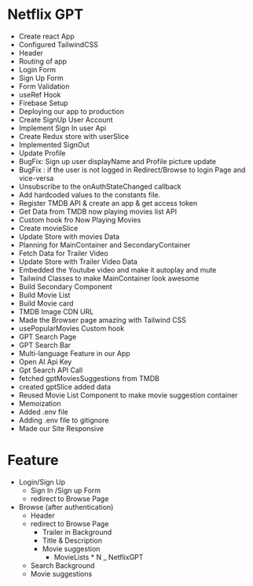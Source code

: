 # Netflix GPT

- Create react App
- Configured TailwindCSS
- Header
- Routing of app
- Login Form
- Sign Up Form
- Form Validation
- useRef Hook
- Firebase Setup
- Deploying our app to production
- Create SignUp User Account
- Implement Sign In user Api
- Create Redux store with userSlice
- Implemented SignOut
- Update Profile 
- BugFix: Sign up user displayName and Profile picture update
- BugFix : if the user is not logged in Redirect/Browse to login Page and vice-versa
- Unsubscribe to the onAuthStateChanged callback
- Add hardcoded values to the constants file.
- Register TMDB API & create an app & get access token
- Get Data from TMDB now playing movies list API
- Custom hook fro Now Playing Movies
- Create movieSlice 
- Update Store  with movies Data
- Planning for MainContainer and SecondaryContainer
- Fetch Data for Trailer Video 
- Update Store with Trailer Video Data
- Embedded the Youtube video and make it autoplay and mute
- Tailwind Classes to make MainContainer look awesome
- Build Secondary Component
- Build Movie List
- Build Movie card
- TMDB Image CDN URL
- Made the Browser page amazing with Tailwind CSS
- usePopularMovies Custom hook
- GPT Search Page
- GPT Search Bar
- Multi-language Feature in our App
- Open AI Api Key
- Gpt Search API Call
- fetched gptMoviesSuggestions from TMDB
- created gptSlice added data
- Reused Movie List Component to make movie suggestion container
- Memoization
- Added .env file
- Adding .env file to gitignore
- Made our Site Responsive 

# Feature
- Login/Sign Up
    - Sign In /Sign up Form
    - redirect to Browse Page
- Browse (after authentication)
    - Header
    - redirect to Browse Page
        - Trailer in Background
        - Title & Description
        - Movie suggestion 
            - MovieLists * N
_ NetflixGPT
    - Search Background
    - Movie suggestions